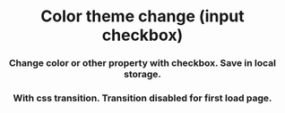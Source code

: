 <h1 align="center">Color theme change (input checkbox)</h1>
<h3 align="center">Change color or other property with checkbox. Save in local 
storage.</h3>

<h3 align="center">With css transition. Transition disabled for first load page.</h3>